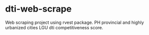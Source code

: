 # dti-web-scrape
Web scraping project using rvest package. PH provincial and highly urbanized cities LGU dti competitiveness score.
